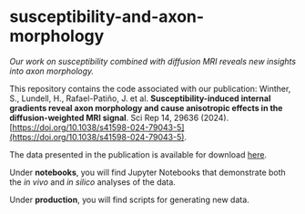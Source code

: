 # susceptibility-and-axon-morphology

_Our work on susceptibility combined with diffusion MRI reveals new insights into axon morphology._

This repository contains the code associated with our publication: Winther, S., Lundell, H., Rafael-Patiño, J. et al. **Susceptibility-induced internal gradients reveal axon morphology and cause anisotropic effects in the diffusion-weighted MRI signal**. Sci Rep 14, 29636 (2024). [https://doi.org/10.1038/s41598-024-79043-5](https://doi.org/10.1038/s41598-024-79043-5).

The data presented in the publication is available for download [here](https://resources.drcmr.dk/MAPdata/susceptibility-and-axon-morphology-dataset/).

Under **notebooks**, you will find Jupyter Notebooks that demonstrate both the _in vivo_ and _in silico_ analyses of the data.

Under **production**, you will find scripts for generating new data.
